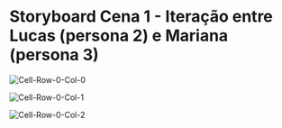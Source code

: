 
# Storyboard Cena 1 - Iteração entre Lucas (persona 2) e Mariana (persona 3)

![Cell-Row-0-Col-0](https://github.com/user-attachments/assets/1a862b72-4549-44c2-8694-623a0cb5d22b)

![Cell-Row-0-Col-1](https://github.com/user-attachments/assets/0f60ec92-2b6c-4759-be9d-516f0f2d8b1b)

![Cell-Row-0-Col-2](https://github.com/user-attachments/assets/335f2340-22e9-4582-a9c2-a424eb15897e)
